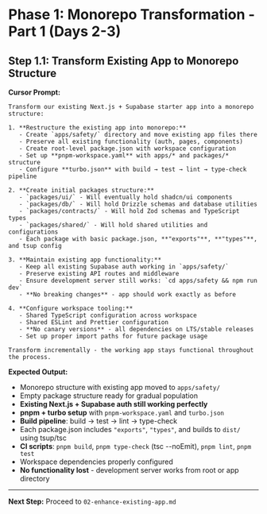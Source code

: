 # Phase 1: Monorepo Transformation - Part 1 (Days 2-3)

## Step 1.1: Transform Existing App to Monorepo Structure

**Cursor Prompt:**

```
Transform our existing Next.js + Supabase starter app into a monorepo structure:

1. **Restructure the existing app into monorepo:**
   - Create `apps/safety/` directory and move existing app files there
   - Preserve all existing functionality (auth, pages, components)
   - Create root-level package.json with workspace configuration
   - Set up **pnpm-workspace.yaml** with apps/* and packages/* structure
   - Configure **turbo.json** with build → test → lint → type-check pipeline

2. **Create initial packages structure:**
   - `packages/ui/` - Will eventually hold shadcn/ui components
   - `packages/db/` - Will hold Drizzle schemas and database utilities
   - `packages/contracts/` - Will hold Zod schemas and TypeScript types
   - `packages/shared/` - Will hold shared utilities and configurations
   - Each package with basic package.json, **"exports"**, **"types"**, and tsup config

3. **Maintain existing app functionality:**
   - Keep all existing Supabase auth working in `apps/safety/`
   - Preserve existing API routes and middleware
   - Ensure development server still works: `cd apps/safety && npm run dev`
   - **No breaking changes** - app should work exactly as before

4. **Configure workspace tooling:**
   - Shared TypeScript configuration across workspace
   - Shared ESLint and Prettier configuration
   - **No canary versions** - all dependencies on LTS/stable releases
   - Set up proper import paths for future package usage

Transform incrementally - the working app stays functional throughout the process.
```

**Expected Output:**

- Monorepo structure with existing app moved to `apps/safety/`
- Empty package structure ready for gradual population
- **Existing Next.js + Supabase auth still working perfectly**
- **pnpm + turbo setup** with `pnpm-workspace.yaml` and `turbo.json`
- **Build pipeline**: build → test → lint → type-check
- Each package.json includes `"exports"`, `"types"`, and builds to `dist/` using tsup/tsc
- **CI scripts**: `pnpm build`, `pnpm type-check` (tsc --noEmit), `pnpm lint`, `pnpm test`
- Workspace dependencies properly configured
- **No functionality lost** - development server works from root or app directory

---

**Next Step:** Proceed to `02-enhance-existing-app.md`
